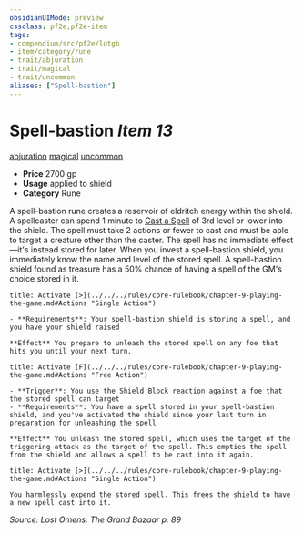 ```yaml
---
obsidianUIMode: preview
cssclass: pf2e,pf2e-item
tags:
- compendium/src/pf2e/lotgb
- item/category/rune
- trait/abjuration
- trait/magical
- trait/uncommon
aliases: ["Spell-bastion"]
---
```

# Spell-bastion *Item 13*  
[abjuration](../../../rules/traits/abjuration.md)  [magical](../../../rules/traits/magical.md)  [uncommon](../../../rules/traits/uncommon.md)  

- **Price** 2700 gp
- **Usage** applied to shield
- **Category** Rune

A spell-bastion rune creates a reservoir of eldritch energy within the shield. A spellcaster can spend 1 minute to [Cast a Spell](../../../rules/actions/cast-a-spell.md) of 3rd level or lower into the shield. The spell must take 2 actions or fewer to cast and must be able to target a creature other than the caster. The spell has no immediate effect—it's instead stored for later. When you invest a spell-bastion shield, you immediately know the name and level of the stored spell. A spell-bastion shield found as treasure has a 50% chance of having a spell of the GM's choice stored in it.

```ad-embed-ability
title: Activate [>](../../../rules/core-rulebook/chapter-9-playing-the-game.md#Actions "Single Action")

- **Requirements**: Your spell-bastion shield is storing a spell, and you have your shield raised

**Effect** You prepare to unleash the stored spell on any foe that hits you until your next turn.
```

```ad-embed-ability
title: Activate [F](../../../rules/core-rulebook/chapter-9-playing-the-game.md#Actions "Free Action")

- **Trigger**: You use the Shield Block reaction against a foe that the stored spell can target
- **Requirements**: You have a spell stored in your spell-bastion shield, and you've activated the shield since your last turn in preparation for unleashing the spell

**Effect** You unleash the stored spell, which uses the target of the triggering attack as the target of the spell. This empties the spell from the shield and allows a spell to be cast into it again.
```

```ad-embed-ability
title: Activate [>](../../../rules/core-rulebook/chapter-9-playing-the-game.md#Actions "Single Action")

You harmlessly expend the stored spell. This frees the shield to have a new spell cast into it.
```

*Source: Lost Omens: The Grand Bazaar p. 89*
